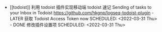 - [[todoist]]
  利用 todoist 插件实现移动端 todoist 速记 Sending of tasks to your Inbox in Todoist https://github.com/hkgnp/logseq-todoist-plugin - LATER 获取 Todoist Access Token now
  SCHEDULED: <2022-03-31 Thu> - DONE 修改插件设置项
  SCHEDULED: <2022-03-31 Thu>
